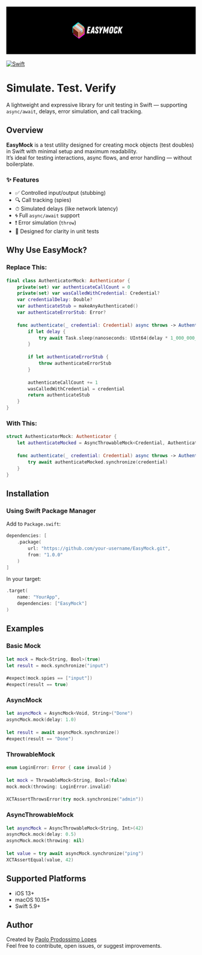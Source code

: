 ![Banner](./doc-images/banner.jpg)

[![Swift](https://github.com/EasyPackages/EasyMock/actions/workflows/swift.yml/badge.svg)](https://github.com/EasyPackages/EasyMock/actions/workflows/swift.yml)

# Simulate. Test. Verify

A lightweight and expressive library for unit testing in Swift — supporting `async/await`, delays, error simulation, and call tracking.

## Overview

**EasyMock** is a test utility designed for creating mock objects (test doubles) in Swift with minimal setup and maximum readability.  
It’s ideal for testing interactions, async flows, and error handling — without boilerplate.

### ✨ Features

- ✅ Controlled input/output (stubbing)
- 🔍 Call tracking (spies)
- ⏱ Simulated delays (like network latency)
- 🌀 Full `async/await` support
- ❗ Error simulation (`throw`)
- 🧪 Designed for clarity in unit tests

## Why Use EasyMock?

### Replace This:

```swift
final class AuthenticatorMock: Authenticator {
    private(set) var authenticateCallCount = 0
    private(set) var wasCalledWithCredential: Credential?
    var credentialDelay: Double?
    var authenticateStub = makeAnyAuthenticated()
    var authenticateErrorStub: Error?
    
    func authenticate(_ credential: Credential) async throws -> Authenticated {
        if let delay {
            try await Task.sleep(nanoseconds: UInt64(delay * 1_000_000_000))
        }
        
        if let authenticateErrorStub {
            throw authenticateErrorStub
        }
        
        authenticateCallCount += 1
        wasCalledWithCredential = credential
        return authenticateStub
    }
}
```

### With This:

```swift
struct AuthenticatorMock: Authenticator {
    let authenticateMocked = AsyncThrowableMock<Credential, Authenticated>(makeAnyAuthenticated())
    
    func authenticate(_ credential: Credential) async throws -> Authenticated {
        try await authenticateMocked.synchronize(credential)
    }
}
```

## Installation

### Using Swift Package Manager

Add to `Package.swift`:

```swift
dependencies: [
    .package(
        url: "https://github.com/your-username/EasyMock.git",
        from: "1.0.0"
    )
]
```

In your target:

```swift
.target(
    name: "YourApp",
    dependencies: ["EasyMock"]
)
```

## Examples

### Basic Mock

```swift
let mock = Mock<String, Bool>(true)
let result = mock.synchronize("input")

#expect(mock.spies == ["input"])
#expect(result == true)
```

### AsyncMock

```swift
let asyncMock = AsyncMock<Void, String>("Done")
asyncMock.mock(delay: 1.0)

let result = await asyncMock.synchronize()
#expect(result == "Done")
```

### ThrowableMock

```swift
enum LoginError: Error { case invalid }

let mock = ThrowableMock<String, Bool>(false)
mock.mock(throwing: LoginError.invalid)

XCTAssertThrowsError(try mock.synchronize("admin"))
```

### AsyncThrowableMock

```swift
let asyncMock = AsyncThrowableMock<String, Int>(42)
asyncMock.mock(delay: 0.5)
asyncMock.mock(throwing: nil)

let value = try await asyncMock.synchronize("ping")
XCTAssertEqual(value, 42)
```

## Supported Platforms

- iOS 13+
- macOS 10.15+
- Swift 5.9+

## Author

Created by [Paolo Prodossimo Lopes](https://github.com/PaoloProdossimoLopes)  
Feel free to contribute, open issues, or suggest improvements.
